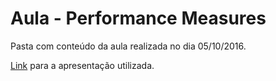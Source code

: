 # Aula - Performance Measures

Pasta com conteúdo da aula realizada no dia 05/10/2016.

[Link](https://docs.google.com/presentation/d/1vMTTXE2YFnk9AckyjB_xRLhPSmN-WPUUuP_pIsH9XJ0) para a apresentação utilizada.
